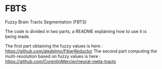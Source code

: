 # FBTS
Fuzzy Brain Tracts Segmentation (FBTS)

The code is divided in two parts, a README explaining how to use it is being made.

The first part obtaining the fuzzy values is here :
	https://github.com/aledelmo/FiberReductor
The second part computing the multi-resolution based on fuzzy values is here :
	https://github.com/CorentinMercier/neural-meta-tracts

